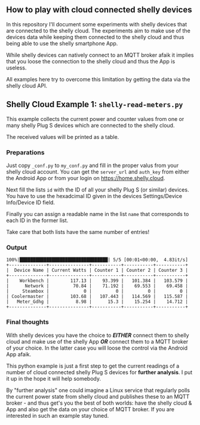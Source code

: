 ## How to play with cloud connected shelly devices
In this repository I'll document some experiments with shelly devices that are connected to the shelly cloud.
The experiments aim to make use of the devices data while keeping them connected to the shelly cloud and thus being able to use the shelly smartphone App.

While shelly devices can natively connect to an MQTT broker afaik it implies that you loose the connection to the shelly cloud and thus the App is useless.

All examples here try to overcome this limitation by getting the data via the shelly cloud API.

## Shelly Cloud Example 1: `shelly-read-meters.py`

This example collects the current power and counter values from one or many shelly Plug S devices which are connected to the shelly cloud.

The received values will be printed as a table.

### Preparations
Just copy `_conf.py` to `my_conf.py` and fill in the proper valus from your shelly cloud account.
You can get the `server_url` and `auth_key` from either the Android App or from your login on https://home.shelly.cloud.

Next fill the lists `id` with the ID of all your shelly Plug S (or similar) devices. You have to use the hexadcimal ID given in the devices Settings/Device Info/Device ID field.

Finally you can assign a readable name in the list `name` that corresponds to each ID in the former list.

Take care that both lists have the same number of entries!

### Output
```
100%|█████████████████████████████████| 5/5 [00:01<00:00,  4.83it/s]
+--------------+---------------+-----------+-----------+-----------+
|  Device Name | Current Watts | Counter 1 | Counter 2 | Counter 3 |
+--------------+---------------+-----------+-----------+-----------+
|    Workbench |        117.13 |    93.399 |   101.384 |   103.579 |
|      Network |         70.84 |    71.192 |    69.553 |    69.458 |
|     Steambox |             0 |         0 |         0 |         0 |
| Coolermaster |        103.68 |   107.443 |   114.569 |   115.587 |
|   Meter_Gdhg |          8.98 |      15.3 |    15.254 |    14.712 |
+--------------+---------------+-----------+-----------+-----------+
```

### Final thoughts
With shelly devices you have the choice to __*EITHER*__ connect them to shelly cloud and make use of the shelly App __*OR*__ connect them to a MQTT broker of your choice. In the latter case you will loose the control via the Android App afaik.

This python example is just a first step to get the current readings of a number of cloud connected shelly Plug S devices for __further analysis__. I put it up in the hope it will help somebody.

By "further analysis" one could imagine a Linux service that regularly polls the current power state from shelly cloud and publishes these to an MQTT broker - and thus get's you the best of both worlds: have the shelly cloud & App and also get the data on your choice of MQTT broker. If you are interested in such an example stay tuned.